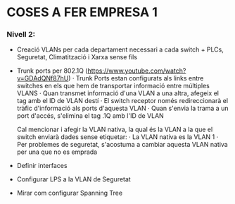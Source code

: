 # COSES A FER EMPRESA 1
### Nivell 2:
- Creació VLANs per cada departament necessari a cada switch + PLCs, Seguretat, Climatització i Xarxa sense fils

- Trunk ports per 802.1Q (https://www.youtube.com/watch?v=GDAdQNf87hU)
  · Trunk Ports estan configurats als links entre switches en els que hem de transportar informació entre múltiples VLANS
  · Quan transmet informació d'una VLAN a una altra, afegeix el tag amb el ID de VLAN destí
  · El switch receptor només redireccionarà el tràfic d'informació als ports d'aquesta VLAN
  · Quan s'envia la trama a un port d'accés, s'elimina el tag .1Q amb l'ID de VLAN
  
  Cal mencionar i afegir la VLAN nativa, la qual és la VLAN a la que el switch enviarà dades sense etiquetar:
  · La VLAN nativa es la VLAN 1
  · Per problemes de seguretat, s'acostuma a cambiar aquesta VLAN nativa per una que no es emprada
  
  
- Definir interfaces

- Configurar LPS a la VLAN de Seguretat

- Mirar com configurar Spanning Tree
